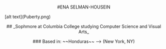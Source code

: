 <br>
<p align="center">#ENA SELMAN-HOUSEIN</p>
[alt text](Puberty.png)
<p align="center">## _Sophmore at Columbia College studying Computer Science and Visual Arts_</p>
<p align="center">### Based in: ~~Honduras~~ --> (New York, NY)</p>
